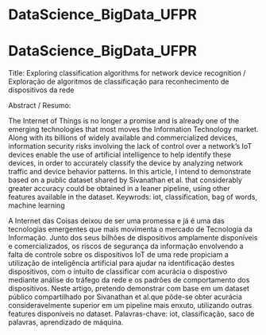 # DataScience_BigData_UFPR

# DataScience_BigData_UFPR

Title: Exploring classification algorithms for network device recognition / Exploração de algoritmos de classificação para reconhecimento de dispositivos da rede

Abstract / Resumo:

The Internet of Things is no longer a promise and is already
one of the emerging technologies that most moves the Information Technology market. Along with its billions of widely
available and commercialized devices, information security
risks involving the lack of control over a network’s IoT devices
enable the use of artificial intelligence to help identify these
devices, in order to accurately classify the device by analyzing
network traffic and device behavior patterns. In this article,
I intend to demonstrate based on a public dataset shared by
Sivanathan et al. that considerably greater accuracy could be
obtained in a leaner pipeline, using other features available in
the dataset.
Keywrods: iot, classification, bag of words, machine learning

A Internet das Coisas deixou de ser uma promessa e já é
uma das tecnologias emergentes que mais movimenta o
mercado de Tecnologia da Informação. Junto dos seus
bilhões de dispositivos amplamente disponíveis e comercializados, os riscos de segurança da informação
envolvendo a falta de controle sobre os dispositivos IoT
de uma rede propiciam a utilização de inteligência artificial para ajudar na identificação destes dispositivos,
com o intuito de classificar com acurácia o dispostivo
mediante análise do tráfego da rede e os padrões de
comportamento dos dispositivos. Neste artigo, pretendo
demonstrar com base em um dataset público compartilhado por Sivanathan et al.que pôde-se obter acurácia
consideravelmente superior em um pipeline mais enxuto,
utilizando outras features disponíveis no dataset.
Palavras-chave: iot, classificação, saco de palavras,
aprendizado de máquina.
